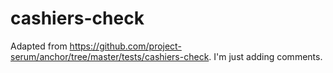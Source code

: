 # cashiers-check

Adapted from https://github.com/project-serum/anchor/tree/master/tests/cashiers-check. I'm just adding comments.